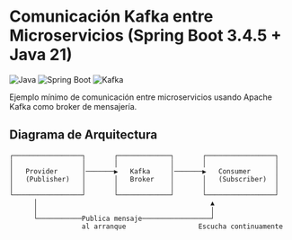 # Comunicación Kafka entre Microservicios (Spring Boot 3.4.5 + Java 21)

![Java](https://img.shields.io/badge/Java-21-red)
![Spring Boot](https://img.shields.io/badge/Spring_Boot-3.4.5-green)
![Kafka](https://img.shields.io/badge/Apache_Kafka-2.8.0-blue)

Ejemplo mínimo de comunicación entre microservicios usando Apache Kafka como broker de mensajería.

## Diagrama de Arquitectura

```ascii
┌─────────────────┐       ┌─────────────┐       ┌─────────────────┐
│                 │       │             │       │                 │
│   Provider      │───────▶   Kafka     │───────▶   Consumer      │
│   (Publisher)   │       │   Broker    │       │   (Subscriber)  │
│                 │       │             │       │                 │
└─────────────────┘       └─────────────┘       └─────────────────┘
      │                                           ▲
      │                                           │
      └───────────Publica mensaje─────────────────┘
                  al arranque                  Escucha continuamente